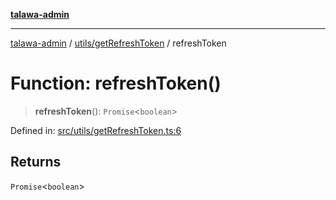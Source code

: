 [**talawa-admin**](../../../README.md)

***

[talawa-admin](../../../README.md) / [utils/getRefreshToken](../README.md) / refreshToken

# Function: refreshToken()

> **refreshToken**(): `Promise`\<`boolean`\>

Defined in: [src/utils/getRefreshToken.ts:6](https://github.com/gautam-divyanshu/talawa-admin/blob/cfee07d9592eee1569f258baf49181c393e48f1b/src/utils/getRefreshToken.ts#L6)

## Returns

`Promise`\<`boolean`\>
